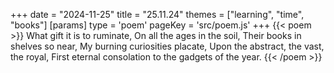 +++
date = "2024-11-25"
title = "25.11.24"
themes = ["learning", "time", "books"]
[params]
  type = 'poem'
  pageKey = 'src/poem.js'
+++
{{< poem >}}
What gift it is to ruminate,
On all the ages in the soil,
Their books in shelves so near,
My burning curiosities placate,
Upon the abstract, the vast, the royal,
First eternal consolation to the gadgets of the year.
{{< /poem >}}